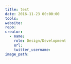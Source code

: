 ```yaml
---
title: test
date: 2016-11-23 00:00:00
tools:
website:
repo:
creator:
  - name:
    role: Design/Development
    url:
    twitter_username:
image_path:
---
```




